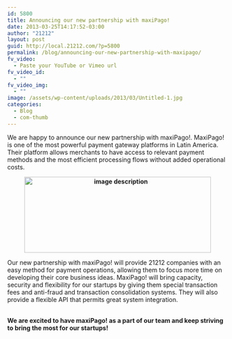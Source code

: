 ```yaml
---
id: 5800
title: Announcing our new partnership with maxiPago!
date: 2013-03-25T14:17:52-03:00
author: "21212"
layout: post
guid: http://local.21212.com/?p=5800
permalink: /blog/announcing-our-new-partnership-with-maxipago/
fv_video:
  - Paste your YouTube or Vimeo url
fv_video_id:
  - ""
fv_video_img:
  - ""
image: /assets/wp-content/uploads/2013/03/Untitled-1.jpg
categories:
  - Blog
  - com-thumb
---
```

We are happy to announce our new partnership with maxiPago!. MaxiPago! is one of the most powerful payment gateway platforms in Latin America. Their platform allows merchants to have access to relevant payment methods and the most efficient processing flows without added operational costs.

<p style="text-align: center;">
  <b><b><a href="http://local.21212.com/assets/wp-content/uploads/2013/03/destaque3pt1.jpg"><img class="wp-image-5802 aligncenter" alt="image description" src="{{ site.url }}/assets/wp-content/uploads/2013/03/destaque3pt1.jpg" width="427" height="174" srcset="{{ site.url }}/assets/wp-content/uploads/2013/03/destaque3pt1.jpg 711w, {{ site.url }}/assets/wp-content/uploads/2013/03/destaque3pt1-300x122.jpg 300w" sizes="(max-width: 427px) 100vw, 427px" /></a></b></b>
</p>

<p dir="ltr">
  Our new partnership with maxiPago! will provide 21212 companies with an easy method for payment operations, allowing them to focus more time on developing their core business ideas. MaxiPago! will bring capacity, security and flexibility for our startups by giving them special transaction fees and anti-fraud and transaction consolidation systems. They will also provide a flexible API that permits great system integration.
</p>

<b id="internal-source-marker_0.6868767268024385"><br /> We are excited to have maxiPago! as a part of our team and keep striving to bring the most for our startups! </b>
